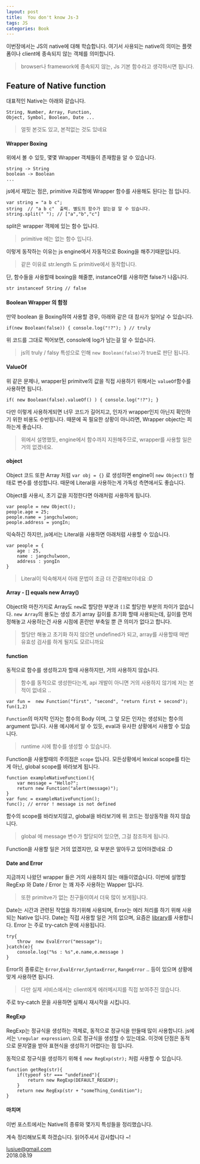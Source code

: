 ```yaml
---
layout: post
title:  You don't know Js-3
tags: JS
categories: Book
---
```



이번장에서는 JS의 native에 대해 학습합니다.
여기서 사용되는 native의 의미는 플랫폼이나 client에 종속되지 않는 객체를 의미합니다.

> browser나 framework에 종속되지 않는, Js 기본 함수라고 생각하시면 됩니다.

## Feature of Native function

대표적인 Native는 아래와 같습니다.

	String, Number, Array, Function,
	Object, Symbol, Boolean, Date ...

> 얼핏 본것도 있고, 본적없는 것도 있네요

#### Wrapper Boxing

위에서 볼 수 있듯, 몇몇 Wrapper 객체들이 존재함을 알 수 있습니다.

	string -> String
	boolean -> Boolean
	...

js에서 재밌는 점은, primitive 자료형에 Wrapper 함수를 사용해도 된다는 점 입니다.


	var string = "a b c";
	string  // "a b c"  출력. 별도의 함수가 없는걸 알 수 있습니다.
	string.split(" "); // ["a","b","c"]  

split은 wrapper 객체에 있는 함수 입니다.

> primitive 에는 없는 함수 입니다.

이렇게 동작하는 이유는 js engine에서 자동적으로 Boxing을 해주기때문입니다.

> 같은 이유로 str.length 도 primitive에서 동작합니다.

단, 함수들을 사용할때 boxing을 해줄뿐, instanceOf를 사용하면 false가 나옵니다.

	str instanceof String // false

#### Boolean Wrapper 의 함정

만약 boolean 을 Boxing하여 사용할 경우, 아래와 같은 대 참사가 일어날 수 있습니다.


	if(new Boolean(false)) { console.log("!?"); } // truly

위 코드를 그대로 찍어보면, console에 log가 남는걸 알 수 있습니다.

> js의 truly / falsy 특성으로 인해 `new Boolean(false)`가 true로 판단 됩니다.

#### ValueOf

위 같은 문제나, wrapper된 primitve의 값을 직접 사용하기 위해서는 `valueOf`함수를 사용하면 됩니다.

	if( new Boolean(false).valueOf() ) { console.log("!?"); }

다만 이렇게 사용하게되면 너무 코드가 길어지고, 인자가 wrapper인지 아닌지 확인하기 위한 비용도 수반됩니다.
때문에 꼭 필요한 상황이 아니라면, Wrapper object는 피하는게 좋습니다.

> 위에서 설명했듯, engine에서 함수까지 지원해주므로, wrapper를 사용할 일은 거의 없겠네요.

#### object

Object 코드 또한 Array 처럼 `var obj = {}` 로 생성하면 engine이 `new Object()` 형태로 변수를 생성합니다.
때문에 Literal을 사용하는게 가독성 측면에서도 좋습니다.


Object를 사용시, 초기 값을 지정한다면 아래처럼 사용하게 됩니다.

	var people = new Object();
	people.age = 25;
	people.name = jangchulwoon;
	people.address = yongIn;

익숙하긴 하지만, js에서는 Literal을 사용하면 아래처럼 사용할 수 있습니다.

	var people = {
		age : 25,
		name : jangchulwoon,
		address : yongIn
	}

> Literal이 익숙해져서 아래 문법이 조금 더 간결해보이네요 :D


#### Array - [] equals new Array()

Object와 마찬가지로 Array도 `new`로 할당한 부분과 `[]`로 할당한 부분의 차이가 없습니다.
`new Array`의 용도는 생성 초기 array 길이를 초기화 할때 사용되는데, 길이를 먼저 정해놓고 사용하는건 사용 시점에 혼란만 부축일 뿐 큰 의미가 없다고 합니다.

> 할당만 해놓고 초기화 하지 않으면 undefined가 되고, array를 사용할때 매번 유효성 검사를 하게 될지도 모르니까요


#### function

동적으로 함수를 생성하고자 할때 사용하지만, 거의 사용하지 않습니다.

> 함수를 동적으로 생성한다는게, api 개발이 아니면 거의 사용하지 않기에 저는 본적이 없네요 ..


	var fun =  new Function("first", "second", "return first + second");
	fun(1,2)

`Function`의 마지막 인자는 함수의 Body 이며, 그 앞 모든 인자는 생성되는 함수의 argument 입니다.
사용 예시에서 알 수 있듯, eval과 유사한 상황에서 사용할 수 있습니다.

> runtime 시에 함수를 생성할 수 있습니다.


Function을 사용할때의 주의점은 `scope` 입니다. 모든상황에서 lexical scope를 타는게 아닌, global scope를 바라보게 됩니다.

	function exampleNativeFunction(){
		var message = "Hello?";
		return new Function("alert(message)");
	}
	var func = exampleNativeFunction();
	func(); // error ! message is not defined

함수의 scope를 바라보지않고, global을 바라보기에 위 코드는 정상동작을 하지 않습니다.

> global 에 message 변수가 할당되어 있으면, 그걸 참조하게 됩니다.

Function을 사용할 일은 거의 없겠지만, 요 부분은 알아두고 있어야겠네요 :D


#### Date and Error

지금까지 나왔던 wrapper 들은 거의 사용하지 않는 애들이였습니다.
이번에 설명할 RegExp 와 Date / Error 는 꽤 자주 사용하는 Wapper 입니다.

> 또한 primitve가 없는 친구들이여서 더욱 많이 보게됩니다.

Date는 시간과 관련된 작업을 하기위해 사용되며, Error는 에러 처리를 하기 위해 사용되는 Native 입니다. Date는 직접 사용할 일은 거의 없으며, 요즘은 [library]("https://momentjs.com/")를 사용합니다.
Error 는 주로 try-catch 문에 사용됩니다.

	try{
	    throw  new EvalError("message");
	}catch(e){
	    console.log("%s : %s",e.name,e.message )
	}

Error의 종류로는 `Error`,`EvalError`,`SyntaxError`, `RangeError` .. 등이 있으며 상황에 맞게 사용하면 됩니다.

> 다만 실제 서비스에서는 client에게 에러메시지를 직접 보여주진 않습니다.

주로 try-catch 문을 사용하면 실패시 재시작을 시킵니다.

#### RegExp

RegExp는 정규식을 생성하는 객체로, 동적으로 정규식을 만들때 많이 사용합니다.
js에서는 `\regular expression\` 으로 정규식을 생성할 수 있는데요. 이것에 단점은 동적으로 문자열을 받아 표현식을 생성하기 어렵다는 점 입니다.

동적으로 정규식을 생성하기 위해ㅔ `new RegExp(str);` 처럼 사용할 수 있습니다.

	function getReg(str){
		if(typeof str === "undefined"){
			return new RegExp(DEFAULT_REGEXP);
		}
		return new RegExp(str + "someThing_Condition");
	}


#### 마치며

이번 포스트에서는 Native의 종류와 몇가지 특성들을 정리했습니다.

계속 정리해보도록 하겠습니다.
읽어주셔서 감사합니다 ~!

lusiue@gmail.com    
2018.08.19
